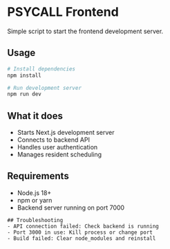 # PSYCALL Frontend

Simple script to start the frontend development server.

## Usage
```bash
# Install dependencies
npm install

# Run development server
npm run dev
```

## What it does
- Starts Next.js development server
- Connects to backend API
- Handles user authentication
- Manages resident scheduling

## Requirements
- Node.js 18+
- npm or yarn
- Backend server running on port 7000
```
## Troubleshooting
- API connection failed: Check backend is running
- Port 3000 in use: Kill process or change port
- Build failed: Clear node_modules and reinstall 